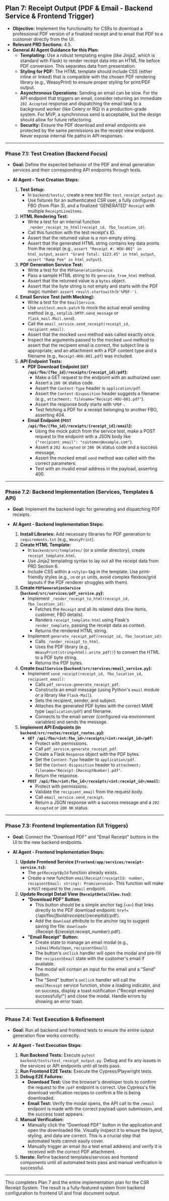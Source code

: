 ## Plan 7: Receipt Output (PDF & Email - Backend Service & Frontend Trigger)

*   **Objective:** Implement the functionality for CSRs to download a professional PDF version of a finalized receipt and to email that PDF to a customer directly from the UI.
*   **Relevant PRD Sections:** 4.5.
*   **General AI Agent Guidance for this Plan:**
    *   **Templating:** Use a robust templating engine (like Jinja2, which is standard with Flask) to render receipt data into an HTML file before PDF conversion. This separates data from presentation.
    *   **Styling for PDF:** The HTML template should include CSS (either inline or linked) that is compatible with the chosen PDF rendering library (e.g., WeasyPrint) to ensure proper styling for print/PDF output.
    *   **Asynchronous Operations:** Sending an email can be slow. For the API endpoint that triggers an email, consider returning an immediate `202 Accepted` response and dispatching the email task to a background worker (like Celery or RQ) in a production-grade system. For MVP, a synchronous send is acceptable, but the design should allow for future refactoring.
    *   **Security:** Ensure the PDF download and email endpoints are protected by the same permissions as the receipt view endpoint. Never expose internal file paths in API responses.

---

### Phase 7.1: Test Creation (Backend Focus)

*   **Goal:** Define the expected behavior of the PDF and email generation services and their corresponding API endpoints through tests.

*   **AI Agent - Test Creation Steps:**
    1.  **Test Setup:**
        *   In `backend/tests/`, create a new test file: `test_receipt_output.py`.
        *   Use fixtures for an authenticated CSR user, a fully configured FBO (from Plan 3), and a finalized 'GENERATED' `Receipt` with multiple `ReceiptLineItems`.
    2.  **HTML Rendering Test:**
        *   Write a test for an internal function `_render_receipt_to_html(receipt_id, fbo_location_id)`.
        *   Call this function with the test receipt's ID.
        *   Assert that the returned value is a non-empty string.
        *   Assert that the generated HTML string contains key data points from the receipt (e.g., `assert "Receipt #: HOU-001" in html_output`, `assert "Grand Total: $123.45" in html_output`, `assert "Ramp Fee" in html_output`).
    3.  **PDF Generation Service Test:**
        *   Write a test for the `PDFGenerationService`.
        *   Pass a sample HTML string to its `generate_from_html` method.
        *   Assert that the returned value is a `bytes` object.
        *   Assert that the byte string is not empty and starts with the PDF magic number: `assert result.startswith(b'%PDF-')`.
    4.  **Email Service Test (with Mocking):**
        *   Write a test for the `EmailService`.
        *   Use `unittest.mock.patch` to mock the actual email sending method (e.g., `smtplib.SMTP.send_message` or `flask_mail.Mail.send`).
        *   Call the `email_service.send_receipt(receipt_id, recipient_email)`.
        *   Assert that the mocked `send` method was called exactly once.
        *   Inspect the arguments passed to the mocked `send` method to assert that the recipient email is correct, the subject line is appropriate, and an attachment with a PDF content type and a filename (e.g., `Receipt-HOU-001.pdf`) was included.
    5.  **API Endpoint Tests:**
        *   **PDF Download Endpoint (`GET /api/fbo/{fbo_id}/receipts/{receipt_id}/pdf`):**
            *   Make a GET request to the endpoint with an authorized user.
            *   Assert a `200 OK` status code.
            *   Assert the `Content-Type` header is `application/pdf`.
            *   Assert the `Content-Disposition` header suggests a filename (e.g., `attachment; filename="Receipt-HOU-001.pdf"`).
            *   Assert the response body starts with `%PDF-`.
            *   Test fetching a PDF for a receipt belonging to another FBO, asserting 404.
        *   **Email Endpoint (`POST /api/fbo/{fbo_id}/receipts/{receipt_id}/email`):**
            *   Using the mock patch from the service test, make a POST request to the endpoint with a JSON body like `{"recipient_email": "customer@example.com"}`.
            *   Assert a `202 Accepted` or `200 OK` status code and a success message.
            *   Assert the mocked email `send` method was called with the correct parameters.
            *   Test with an invalid email address in the payload, asserting 400.

---

### Phase 7.2: Backend Implementation (Services, Templates & API)

*   **Goal:** Implement the backend logic for generating and dispatching PDF receipts.

*   **AI Agent - Backend Implementation Steps:**
    1.  **Install Libraries:** Add necessary libraries for PDF generation to `requirements.txt` (e.g., `WeasyPrint`).
    2.  **Create HTML Template:**
        *   In `backend/src/templates/` (or a similar directory), create `receipt_template.html`.
        *   Use Jinja2 templating syntax to lay out all the receipt data from PRD Section 6.
        *   Include CSS within a `<style>` tag in the template. Use print-friendly styles (e.g., `cm` or `pt` units, avoid complex flexbox/grid layouts if the PDF renderer struggles with them).
    3.  **Create `PDFGenerationService` (`backend/src/services/pdf_service.py`):**
        *   Implement `_render_receipt_to_html(receipt_id, fbo_location_id)`:
            *   Fetches the `Receipt` and all its related data (line items, customer, FBO details).
            *   Renders `receipt_template.html` using Flask's `render_template`, passing the receipt data as context.
            *   Returns the rendered HTML string.
        *   Implement `generate_receipt_pdf(receipt_id, fbo_location_id)`:
            *   Calls `_render_receipt_to_html`.
            *   Uses the PDF library (e.g., `WeasyPrint(string=html).write_pdf()`) to convert the HTML to a PDF byte string.
            *   Returns the PDF bytes.
    4.  **Create `EmailService` (`backend/src/services/email_service.py`):**
        *   Implement `send_receipt(receipt_id, fbo_location_id, recipient_email)`:
            *   Calls `pdf_service.generate_receipt_pdf`.
            *   Constructs an email message (using Python's `email` module or a library like `Flask-Mail`).
            *   Sets the recipient, sender, and subject.
            *   Attaches the generated PDF bytes with the correct MIME type (`application/pdf`) and filename.
            *   Connects to the email server (configured via environment variables) and sends the message.
    5.  **Implement API Endpoints (in `backend/src/routes/receipt_routes.py`):**
        *   **`GET /api/fbo/<int:fbo_id>/receipts/<int:receipt_id>/pdf`:**
            *   Protect with permissions.
            *   Call `pdf_service.generate_receipt_pdf`.
            *   Create a Flask `Response` object with the PDF bytes.
            *   Set the `Content-Type` header to `application/pdf`.
            *   Set the `Content-Disposition` header to `attachment; filename="Receipt-[ReceiptNumber].pdf"`.
            *   Return the response.
        *   **`POST /api/fbo/<int:fbo_id>/receipts/<int:receipt_id>/email`:**
            *   Protect with permissions.
            *   Validate the `recipient_email` from the request body.
            *   Call `email_service.send_receipt`.
            *   Return a JSON response with a success message and a `202 Accepted` or `200 OK` status.

---

### Phase 7.3: Frontend Implementation (UI Triggers)

*   **Goal:** Connect the "Download PDF" and "Email Receipt" buttons in the UI to the new backend endpoints.

*   **AI Agent - Frontend Implementation Steps:**
    1.  **Update Frontend Service (`frontend/app/services/receipt-service.ts`):**
        *   The `getReceiptById` function already exists.
        *   Create a new function `emailReceipt(receiptId: number, recipientEmail: string): Promise<void>`. This function will make a `POST` request to the `/email` endpoint.
    2.  **Update Receipt Detail View (`ReceiptDetailView.tsx`):**
        *   **"Download PDF" Button:**
            *   This button should be a simple anchor tag (`<a>`) that links directly to the PDF download endpoint: `href={`/api/fbo/${fboId}/receipts/${receiptId}/pdf`}`.
            *   Add the `download` attribute to the anchor tag to suggest saving the file: `download={`Receipt-${receipt.receipt_number}.pdf`}`.
        *   **"Email Receipt" Button:**
            *   Create state to manage an email modal (e.g., `isEmailModalOpen`, `recipientEmail`).
            *   The button's `onClick` handler will open the modal and pre-fill the `recipientEmail` state with the customer's email if available.
            *   The modal will contain an input for the email and a "Send" button.
            *   The "Send" button's `onClick` handler will call the `emailReceipt` service function, show a loading indicator, and on success, display a toast notification ("Receipt emailed successfully!") and close the modal. Handle errors by showing an error toast.

---

### Phase 7.4: Test Execution & Refinement

*   **Goal:** Run all backend and frontend tests to ensure the entire output generation flow works correctly.

*   **AI Agent - Test Execution Steps:**
    1.  **Run Backend Tests:** Execute `pytest backend/tests/test_receipt_output.py`. Debug and fix any issues in the services or API endpoints until all tests pass.
    2.  **Run Frontend E2E Tests:** Execute the Cypress/Playwright tests.
    3.  **Debug E2E Failures:**
        *   **Download Test:** Use the browser's developer tools to confirm the request to the `/pdf` endpoint is correct. Use Cypress's file download verification recipes to confirm a file is being downloaded.
        *   **Email Test:** Verify the modal opens, the API call to the `/email` endpoint is made with the correct payload upon submission, and the success toast appears.
    4.  **Manual Verification:**
        *   Manually click the "Download PDF" button in the application and open the downloaded file. Visually inspect it to ensure the layout, styling, and data are correct. This is a crucial step that automated tests cannot easily cover.
        *   Manually trigger an email (to a test email address) and verify it is received with the correct PDF attachment.
    5.  **Iterate:** Refine backend templates/services and frontend components until all automated tests pass and manual verification is successful.

---

This completes Plan 7 and the entire implementation plan for the CSR Receipt System. The result is a fully-featured system from backend configuration to frontend UI and final document output.